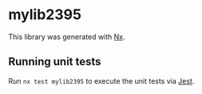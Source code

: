 # mylib2395

This library was generated with [Nx](https://nx.dev).

## Running unit tests

Run `nx test mylib2395` to execute the unit tests via [Jest](https://jestjs.io).
